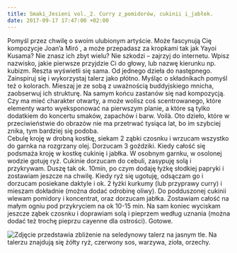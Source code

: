 ```yaml
---
title: Smaki_Jesieni vol._2. Curry z_pomidorów, cukinii i_jabłek.
date: 2017-09-17 17:47:00 +02:00
---
```


<olela-narrative>
Pomyśl przez chwilę o swoim ulubionym artyście. Może fascynują Cię kompozycje Joan’a Miró , a może przepadasz za kropkami tak jak Yayoi Kusama? Nie znasz ich zbyt wielu? Nie szkodzi – zajrzyj do internetu. Wpisz nazwisko, jakie pierwsze przyjdzie Ci do głowy, lub nazwę kierunku np. kubizm. Reszta wyświetli się sama. Od jednego dzieła do następnego. Zainspiruj się i wykorzystaj talerz jako płótno. Myśląc o składnikach pomyśl też o kolorach. Mieszaj je ze sobą z uważnością buddyjskiego mnicha, zaobserwuj ich strukturę. Na samym końcu zastanów się nad kompozycją. Czy ma mieć charakter otwarty, a może wolisz coś scentrowanego, które elementy warto wyeksponować na pierwszym planie, a które są tylko dodatkiem do koncertu smaków, zapachów i barw. Voilà. Oto dzieło, które w przeciwieństwie do obrazów nie ma przetrwać tysiąca lat, bo im szybciej znika, tym bardziej się podoba.
</olela-narrative>

<div>
  <Recipe
    title='Curry z pomidorów, cukinii i jabłek'
    time='30 minut'
    level='łatwy'
    mealFor='4 osoby'
    photo='https://assets1.ello.co/uploads/asset/attachment/6238659/ello-optimized-5191cd73.jpg'
    altText='Zdjęcie przedstawia seledynowy talerz na jasnym tle z perspektywy lotu ptaka. Na talerzu znajdują się warzywa, czerwony sos, biały sos, żółty ryż, zioła, orzechy.'
  >
    <Ingredient title='cukinia' quantity='1 średnia ' />
    <Ingredient title='jabłko' quantity='1 średnie' />
    <Ingredient title='cebula czerwona' quantity='2 średnie' />
    <Ingredient title='pomidory krojone' quantity='1 puszka' />
    <Ingredient title='koncentrat pomidorowy' quantity='2 łyżeczki' />
    <Ingredient title='czosnek' quantity='3 ząbki' />
    <Ingredient title='goździki' quantity='3 sztuki' />
    <Ingredient title='papryka słodka mielona' quantity='1 łyżka'/>
    <Ingredient title='świeża kolendra do przyozdobienia' />
    <Ingredient title='pieprz i sól do smaku' />
    <Ingredient title='ryż basmati' quantity='250 g' />
    <Ingredient title='daktyle suszone' quantity='garść' />
    <Ingredient title='kurkuma lub przyprawa curry' quantity='ok jedna łyżka' />
    <Method>
      Cebulę kroję w drobną kostkę, siekam 2 ząbki czosnku i wrzucam wszystko do garnka na rozgrzany olej. Dorzucam 3 goździki. Kiedy całość się podsmaża kroję w kostkę cukinię i jabłka. W osobnym garnku, w osolonej wodzie gotuję ryż. Cukinie dorzucam do cebuli, zasypuję solą i przykrywam. Duszę tak ok. 10min, po czym dodaję łyżkę słodkiej papryki i zostawiam jeszcze na chwilę. Kiedy ryż się ugotuję, odsączam go i dorzucam posiekane daktyle i ok. 2 łyżki kurkumy (lub przyprawy curry) i mieszam dokładnie (można dodać odrobinę oliwy). Do podduszonej cukinii wlewam pomidory i koncentrat, oraz dorzucam jabłka. Zostawiam całość na małym ogniu pod przykryciem na ok 10-15 min. Na sam koniec wyciskam jeszcze ząbek czosnku i doprawiam solą i pieprzem według uznania (można dodać też trochę pieprzu cayenne dla ostrości). Gotowe. 
    </Method>
  </Recipe>
</div>


![Zdjęcie przedstawia zbliżenie na seledynowy talerz na jasnym tle. Na talerzu znajdują się żółty ryż, czerwony sos, warzywa, zioła, orzechy.](https://assets0.ello.co/uploads/asset/attachment/6238656/ello-optimized-e62176d8.jpg)